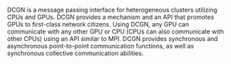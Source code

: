 DCGN is a message passing interface for heterogeneous clusters utilizing CPUs and GPUs. DCGN provides a mechanism and an API that promotes GPUs to first-class network citizens. Using DCGN, any GPU can communicate with any other GPU or CPU (CPUs can also communicate with other CPUs) using an API similar to MPI. DCGN provides  synchronous and asynchronous point-to-point communication functions, as well as synchronous collective communication abilities.